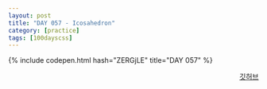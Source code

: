 ```yaml
---
layout: post
title: "DAY 057 - Icosahedron"
category: [practice]
tags: [100dayscss]
---
```


{% include codepen.html hash="ZERGjLE" title="DAY 057" %}

<p align="right">
  <a href="https://github.com/mnmn092631/100daysCSS/tree/main/DAY%20057%20-%20Icosahedron" title="깃허브">깃허브</a>
</p>
